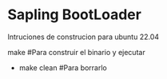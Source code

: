 # Sapling BootLoader
Intruciones de construcion para ubuntu 22.04

make #Para construir el binario y ejecutar
- make clean #Para borrarlo
